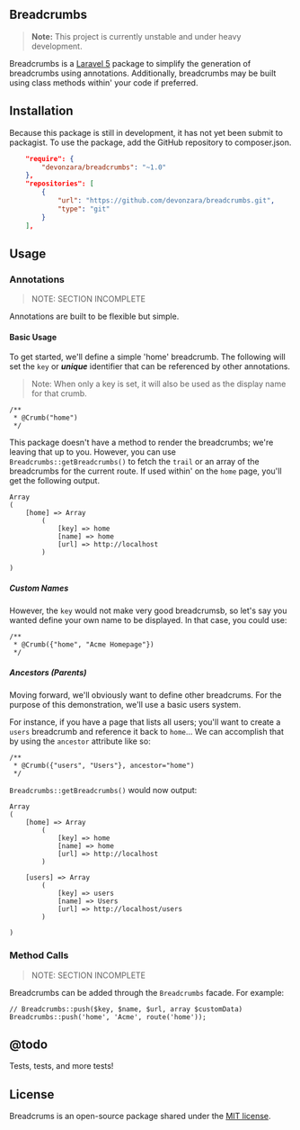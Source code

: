 ## Breadcrumbs

> **Note:** This project is currently unstable and under heavy development.

Breadcrumbs is a [Laravel 5](http://laravel.com) package to simplify the generation of breadcrumbs using annotations. Additionally, breadcrumbs may be built using class methods within' your code if preferred.

## Installation

Because this package is still in development, it has not yet been submit to packagist. To use the package, add the GitHub repository to composer.json.

```JSON
    "require": {
        "devonzara/breadcrumbs": "~1.0"
    },
    "repositories": [
        {
            "url": "https://github.com/devonzara/breadcrumbs.git",
            "type": "git"
        }
    ],
```

## Usage

### Annotations

> NOTE: SECTION INCOMPLETE

Annotations are built to be flexible but simple.

#### Basic Usage

To get started, we'll define a simple 'home' breadcrumb. The following will set the `key` or ***unique*** identifier that can be referenced by other annotations.

> Note: When only a key is set, it will also be used as the display name for that crumb.

```
/**
 * @Crumb("home")
 */
```

This package doesn't have a method to render the breadcrumbs; we're leaving that up to you. However, you can use `Breadcrumbs::getBreadcrumbs()` to fetch the `trail` or an array of the breadcrumbs for the current route. If used within' on the `home` page, you'll get the following output.

```
Array
(
    [home] => Array
        (
            [key] => home
            [name] => home
            [url] => http://localhost
        )

)
```

##### Custom Names

However, the `key` would not make very good breadcrumsb, so let's say you wanted define your own name to be displayed. In that case, you could use:

```
/**
 * @Crumb({"home", "Acme Homepage"})
 */
```

##### Ancestors (Parents)

Moving forward, we'll obviously want to define other breadcrums. For the purpose of this demonstration, we'll use a basic users system. 

For instance, if you have a page that lists all users; you'll want to create a `users` breadcrumb and reference it back to `home`... We can accomplish that by using the `ancestor` attribute like so:

```
/**
 * @Crumb({"users", "Users"}, ancestor="home")
 */
```

`Breadcrumbs::getBreadcrumbs()` would now output:

```
Array
(
    [home] => Array
        (
            [key] => home
            [name] => home
            [url] => http://localhost
        )

    [users] => Array
        (
            [key] => users
            [name] => Users
            [url] => http://localhost/users
        )

)
```

### Method Calls

> NOTE: SECTION INCOMPLETE

Breadcrumbs can be added through the `Breadcrumbs` facade. For example:

    // Breadcrumbs::push($key, $name, $url, array $customData)
    Breadcrumbs::push('home', 'Acme', route('home'));

## @todo

Tests, tests, and more tests!

## License

Breadcrums is an open-source package shared under the [MIT license](http://opensource.org/licenses/MIT).
